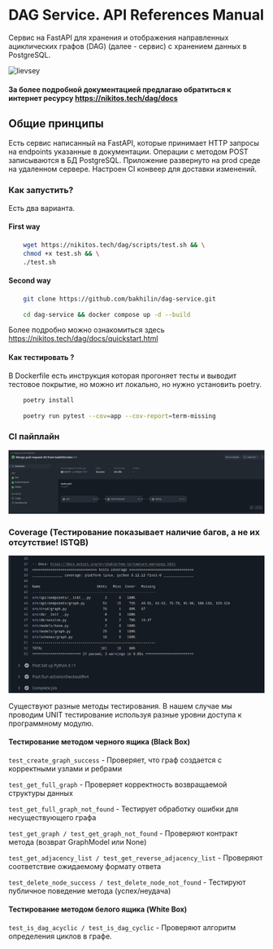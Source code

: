 # DAG Service. API References Manual

Сервис на FastAPI для хранения и отображения направленных ациклических графов (DAG) (далее - сервис) с хранением данных в PostgreSQL.

![lievsey](https://i.pinimg.com/564x/6f/ee/69/6fee69597c8eb0f7ba9651c45c98b2bf.jpg)

#### За более подробной документацией предлагаю обратиться к интернет ресурсу https://nikitos.tech/dag/docs

## Общие принципы
Есть сервис написанный на FastAPI, которые принимает HTTP запросы на endpoints указанные в документации. Операции с методом POST записываются в БД PostgreSQL. Приложение развернуто на prod среде на удаленном сервере. Настроен CI конвеер для доставки изменений. 

### Как запустить? 

Есть два варианта.

#### First way

```bash
    wget https://nikitos.tech/dag/scripts/test.sh && \
    chmod +x test.sh && \
    ./test.sh
```

#### Second way

```bash
    git clone https://github.com/bakhilin/dag-service.git
```
```bash
    cd dag-service && docker compose up -d --build
```

Более подробно можно ознакомиться здесь https://nikitos.tech/dag/docs/quickstart.html

#### Как тестировать ? 

В Dockerfile есть инструкция которая прогоняет тесты и выводит тестовое покрытие, но можно ит локально, но нужно установить poetry.

```bash
    poetry install
```

```bash
    poetry run pytest --cov=app --cov-report=term-missing
```

### CI пайплайн

![ci](img/ci.png)

### Coverage (Тестирование показывает наличие багов, а не их отсутствие! ISTQB)

![cover](img/cover.png)

Существуют разные методы тестирования. В нашем случае мы проводим UNIT тестирование используя разные уровни доступа к программному модулю.



#### Тестирование методом черного ящика (Black Box)
`test_create_graph_success` - Проверяет, что граф создается с корректными узлами и ребрами

`test_get_full_graph` - Проверяет корректность возвращаемой структуры данных

`test_get_full_graph_not_found` - Тестирует обработку ошибки для несуществующего графа

`test_get_graph / test_get_graph_not_found` - Проверяют контракт метода (возврат GraphModel или None)

`test_get_adjacency_list / test_get_reverse_adjacency_list` - Проверяют соответствие ожидаемому формату ответа

`test_delete_node_success / test_delete_node_not_found` -  Тестируют публичное поведение метода (успех/неудача)

#### Тестирование методом белого ящика (White Box)
`test_is_dag_acyclic / test_is_dag_cyclic` - Проверяют алгоритм определения циклов в графе.     
